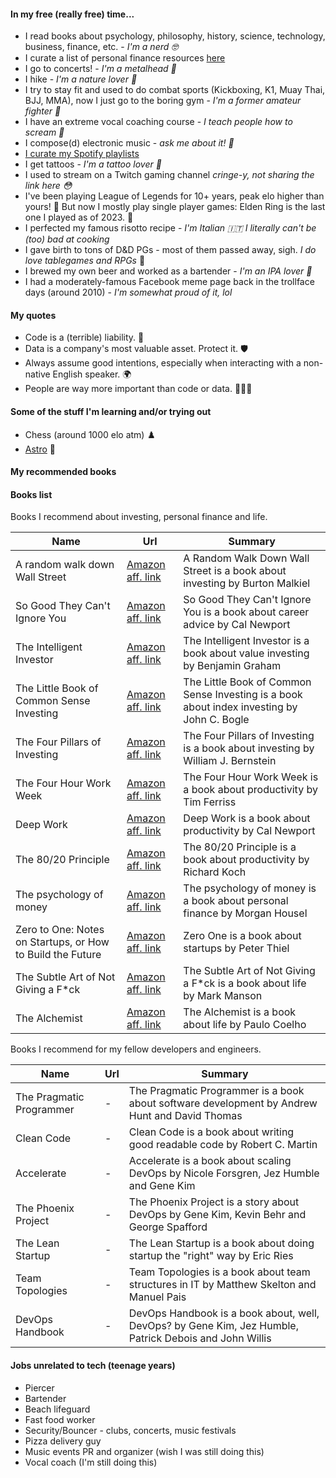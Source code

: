 #### In my free (really free) time...

- I read books about psychology, philosophy, history, science, technology, business, finance, etc. - _I'm a nerd 🤓_
- I curate a list of personal finance resources [here](https://github.com/mbianchidev/financial-cool)
- I go to concerts! - _I'm a metalhead 🤘_
- I hike - _I'm a nature lover 🌲_
- I try to stay fit and used to do combat sports (Kickboxing, K1, Muay Thai, BJJ, MMA), now I just go to the boring gym - _I'm a former amateur fighter 🥊_
- I have an extreme vocal coaching course - _I teach people how to scream 🎤_
- I compose(d) electronic music - _ask me about it! 🤖_
- [I curate my Spotify playlists](https://open.spotify.com/user/1169908688?si=f484127a02164fc7)
- I get tattoos - _I'm a tattoo lover 🖤_
- I used to stream on a Twitch gaming channel _cringe-y, not sharing the link here 😳_
- I've been playing League of Legends for 10+ years, peak elo higher than yours! 💎 But now I mostly play single player games: Elden Ring is the last one I played as of 2023. 👾
- I perfected my famous risotto recipe - _I'm Italian 🇮🇹 I literally can't be (too) bad at cooking_
- I gave birth to tons of D&D PGs - most of them passed away, sigh. _I do love tablegames and RPGs_ 🎲
- I brewed my own beer and worked as a bartender - _I'm an IPA lover 🍺_
- I had a moderately-famous Facebook meme page back in the trollface days (around 2010) - _I'm somewhat proud of it, lol_

#### My quotes

- Code is a (terrible) liability. 💸
- Data is a company's most valuable asset. Protect it. 🛡️
- Always assume good intentions, especially when interacting with a non-native English speaker. 🌍
- People are way more important than code or data. 🧑‍🤝‍🧑

#### Some of the stuff I'm learning and/or trying out

- Chess (around 1000 elo atm) ♟️
- [Astro](https://astro.new/latest) 🌌

#### My recommended books

#### Books list

Books I recommend about investing, personal finance and life.

| Name | Url | Summary |
| --- | --- | --- |
| A random walk down Wall Street | [Amazon aff. link](https://amzn.to/3ZfNgJ0) | A Random Walk Down Wall Street is a book about investing by Burton Malkiel |
| So Good They Can't Ignore You | [Amazon aff. link](https://amzn.to/3Px7d9N) | So Good They Can't Ignore You is a book about career advice by Cal Newport |
| The Intelligent Investor | [Amazon aff. link](https://amzn.to/44IOj57) | The Intelligent Investor is a book about value investing by Benjamin Graham |
| The Little Book of Common Sense Investing | [Amazon aff. link](https://amzn.to/467d8Zs) | The Little Book of Common Sense Investing is a book about index investing by John C. Bogle |
| The Four Pillars of Investing | [Amazon aff. link](https://amzn.to/45L24BK) | The Four Pillars of Investing is a book about investing by William J. Bernstein |
| The Four Hour Work Week | [Amazon aff. link](https://amzn.to/48cCmYz) | The Four Hour Work Week is a book about productivity by Tim Ferriss |
| Deep Work | [Amazon aff. link](https://amzn.to/45KXYcS) | Deep Work is a book about productivity by Cal Newport |
| The 80/20 Principle | [Amazon aff. link](https://amzn.to/3sSlvKs) | The 80/20 Principle is a book about productivity by Richard Koch |
| The psychology of money | [Amazon aff. link](https://amzn.to/3ZcgacQ) | The psychology of money is a book about personal finance by Morgan Housel |
| Zero to One: Notes on Startups, or How to Build the Future | [Amazon aff. link](https://amzn.to/3sSlBBO) | Zero One is a book about startups by Peter Thiel |
| The Subtle Art of Not Giving a F*ck | [Amazon aff. link](https://amzn.to/3sNOWNw) | The Subtle Art of Not Giving a F*ck is a book about life by Mark Manson |
| The Alchemist | [Amazon aff. link](https://amzn.to/485Ydk9) | The Alchemist is a book about life by Paulo Coelho |

Books I recommend for my fellow developers and engineers.

| Name | Url | Summary |
| --- | --- | --- |
| The Pragmatic Programmer | - | The Pragmatic Programmer is a book about software development by Andrew Hunt and David Thomas |
| Clean Code | - | Clean Code is a book about writing good readable code by Robert C. Martin |
| Accelerate | - | Accelerate is a book about scaling DevOps by Nicole Forsgren, Jez Humble and Gene Kim |
| The Phoenix Project | - | The Phoenix Project is a story about DevOps by Gene Kim, Kevin Behr and George Spafford |
| The Lean Startup | - | The Lean Startup is a book about doing startup the "right" way by Eric Ries |
| Team Topologies | - | Team Topologies is a book about team structures in IT by Matthew Skelton and Manuel Pais |
| DevOps Handbook | - | DevOps Handbook is a book about, well, DevOps? by Gene Kim, Jez Humble, Patrick Debois and John Willis |

#### Jobs unrelated to tech (teenage years)

- Piercer
- Bartender
- Beach lifeguard
- Fast food worker
- Security/Bouncer - clubs, concerts, music festivals
- Pizza delivery guy
- Music events PR and organizer (wish I was still doing this)
- Vocal coach (I'm still doing this)
